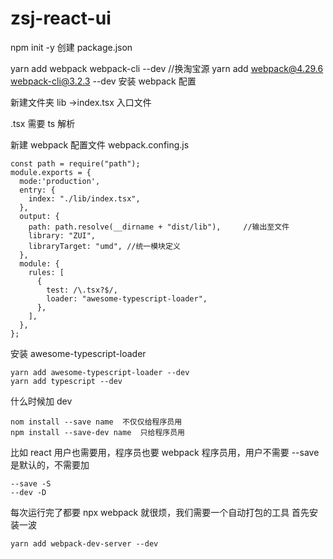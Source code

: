 # zsj-react-ui

npm init -y 创建 package.json

yarn add webpack webpack-cli --dev //换淘宝源
yarn add webpack@4.29.6 webpack-cli@3.2.3 --dev 安装 webpack 配置

新建文件夹 lib ->index.tsx 入口文件

.tsx 需要 ts 解析

新建 webpack 配置文件
webpack.confing.js

```
const path = require("path");
module.exports = {
  mode:'production',
  entry: {
    index: "./lib/index.tsx",
  },
  output: {
    path: path.resolve(__dirname + "dist/lib"),     //输出至文件
    library: "ZUI",
    libraryTarget: "umd", //统一模块定义
  },
  module: {
    rules: [
      {
        test: /\.tsx?$/,
        loader: "awesome-typescript-loader",
      },
    ],
  },
};
```

安装 awesome-typescript-loader

```
yarn add awesome-typescript-loader --dev
yarn add typescript --dev
```

什么时候加 dev

```
nom install --save name  不仅仅给程序员用
npm install --save-dev name  只给程序员用
```

比如 react 用户也需要用，程序员也要 webpack 程序员用，用户不需要
--save 是默认的，不需要加

```
--save -S
--dev -D
```

每次运行完了都要 npx webpack 就很烦，我们需要一个自动打包的工具
首先安装一波

```
yarn add webpack-dev-server --dev
```
